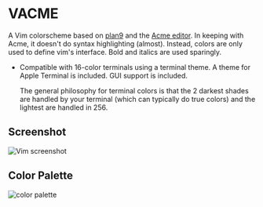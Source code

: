 # VACME

A Vim colorscheme based on [plan9](https://en.wikipedia.org/wiki/Plan_9_from_Bell_Labs)
and the [Acme editor](http://acme.cat-v.org). 
In keeping with Acme, it doesn't do syntax highlighting (almost).
Instead, colors are only used to define vim's interface.
Bold and italics are used sparingly.

-   Compatible with 16-color terminals using a terminal theme.
    A theme for Apple Terminal is included.
    GUI support is included.

    The general philosophy for terminal colors
    is that the 2 darkest shades are handled by your terminal
    (which can typically do true colors)
    and the lightest are handled in 256.

## Screenshot

![Vim screenshot](img/vacme.png)

## Color Palette

![color palette](img/vacme_palette.png)